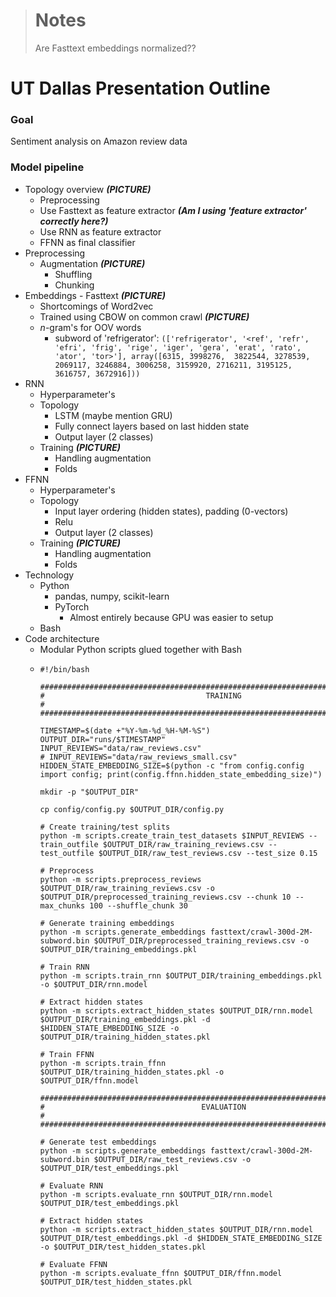 > # Notes
> Are Fasttext embeddings normalized??

# UT Dallas Presentation Outline

### Goal

Sentiment analysis on Amazon review data

### Model pipeline

- Topology overview ***(PICTURE)***
    - Preprocessing
    - Use Fasttext as feature extractor ***(Am I using 'feature extractor' correctly here?)***
    - Use RNN as feature extractor
    - FFNN as final classifier
- Preprocessing
    - Augmentation ***(PICTURE)***
        - Shuffling
        - Chunking
- Embeddings - Fasttext  ***(PICTURE)***
    - Shortcomings of Word2vec
    - Trained using CBOW on common crawl ***(PICTURE)***
    - $n$-gram's for OOV words
        - subword of 'refrigerator': ```(['refrigerator', '<ref', 'refr', 'efri', 'frig', 'rige', 'iger', 'gera', 'erat', 'rato', 'ator', 'tor>'], array([6315, 3998276, 
3822544, 3278539, 2069117, 3246884, 3006258,
       3159920, 2716211, 3195125, 3616757, 3672916]))```
- RNN
    - Hyperparameter's
    - Topology
        - LSTM (maybe mention GRU)
        - Fully connect layers based on last hidden state
        - Output layer (2 classes)
    - Training ***(PICTURE)***
        - Handling augmentation
        - Folds
- FFNN
    - Hyperparameter's
    - Topology
        - Input layer ordering (hidden states), padding (0-vectors)
        - Relu
        - Output layer (2 classes)
    - Training ***(PICTURE)***
        - Handling augmentation
        - Folds
- Technology
    - Python
        - pandas, numpy, scikit-learn
        - PyTorch
            - Almost entirely because GPU was easier to setup
    - Bash
- Code architecture
    - Modular Python scripts glued together with Bash
    - 
        ```
        #!/bin/bash

        #####################################################################################
        #                                    TRAINING                                       #
        #####################################################################################

        TIMESTAMP=$(date +"%Y-%m-%d_%H-%M-%S")
        OUTPUT_DIR="runs/$TIMESTAMP"
        INPUT_REVIEWS="data/raw_reviews.csv"
        # INPUT_REVIEWS="data/raw_reviews_small.csv"
        HIDDEN_STATE_EMBEDDING_SIZE=$(python -c "from config.config import config; print(config.ffnn.hidden_state_embedding_size)")

        mkdir -p "$OUTPUT_DIR"

        cp config/config.py $OUTPUT_DIR/config.py

        # Create training/test splits
        python -m scripts.create_train_test_datasets $INPUT_REVIEWS --train_outfile $OUTPUT_DIR/raw_training_reviews.csv --test_outfile $OUTPUT_DIR/raw_test_reviews.csv --test_size 0.15

        # Preprocess
        python -m scripts.preprocess_reviews $OUTPUT_DIR/raw_training_reviews.csv -o $OUTPUT_DIR/preprocessed_training_reviews.csv --chunk 10 --max_chunks 100 --shuffle_chunk 30

        # Generate training embeddings
        python -m scripts.generate_embeddings fasttext/crawl-300d-2M-subword.bin $OUTPUT_DIR/preprocessed_training_reviews.csv -o $OUTPUT_DIR/training_embeddings.pkl

        # Train RNN
        python -m scripts.train_rnn $OUTPUT_DIR/training_embeddings.pkl -o $OUTPUT_DIR/rnn.model

        # Extract hidden states
        python -m scripts.extract_hidden_states $OUTPUT_DIR/rnn.model $OUTPUT_DIR/training_embeddings.pkl -d $HIDDEN_STATE_EMBEDDING_SIZE -o $OUTPUT_DIR/training_hidden_states.pkl

        # Train FFNN
        python -m scripts.train_ffnn $OUTPUT_DIR/training_hidden_states.pkl -o $OUTPUT_DIR/ffnn.model

        #####################################################################################
        #                                   EVALUATION                                      #
        #####################################################################################

        # Generate test embeddings
        python -m scripts.generate_embeddings fasttext/crawl-300d-2M-subword.bin $OUTPUT_DIR/raw_test_reviews.csv -o $OUTPUT_DIR/test_embeddings.pkl

        # Evaluate RNN
        python -m scripts.evaluate_rnn $OUTPUT_DIR/rnn.model $OUTPUT_DIR/test_embeddings.pkl

        # Extract hidden states
        python -m scripts.extract_hidden_states $OUTPUT_DIR/rnn.model $OUTPUT_DIR/test_embeddings.pkl -d $HIDDEN_STATE_EMBEDDING_SIZE -o $OUTPUT_DIR/test_hidden_states.pkl

        # Evaluate FFNN
        python -m scripts.evaluate_ffnn $OUTPUT_DIR/ffnn.model $OUTPUT_DIR/test_hidden_states.pkl
        ```